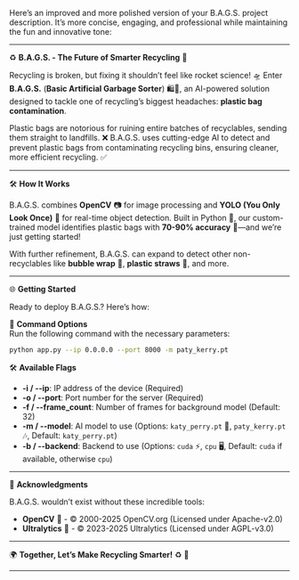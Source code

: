 Here’s an improved and more polished version of your B.A.G.S. project description. It’s more concise, engaging, and professional while maintaining the fun and innovative tone:

---

♻️ **B.A.G.S. - The Future of Smarter Recycling** 🚀  

Recycling is broken, but fixing it shouldn’t feel like rocket science! 🛸 Enter **B.A.G.S.** (**Basic Artificial Garbage Sorter**) 🛍️🤖, an AI-powered solution designed to tackle one of recycling’s biggest headaches: **plastic bag contamination**.  

Plastic bags are notorious for ruining entire batches of recyclables, sending them straight to landfills. ❌ B.A.G.S. uses cutting-edge AI to detect and prevent plastic bags from contaminating recycling bins, ensuring cleaner, more efficient recycling. ✅  

---

🛠️ **How It Works**  

B.A.G.S. combines **OpenCV** 📷 for image processing and **YOLO (You Only Look Once)** 🦾 for real-time object detection. Built in Python 🐍, our custom-trained model identifies plastic bags with **70-90% accuracy** 🎯—and we’re just getting started!  

With further refinement, B.A.G.S. can expand to detect other non-recyclables like **bubble wrap** 🫧, **plastic straws** 🥤, and more.  

---

🌐 **Getting Started**  

Ready to deploy B.A.G.S.? Here’s how:  

🔧 **Command Options**  
Run the following command with the necessary parameters:  

```bash
python app.py --ip 0.0.0.0 --port 8000 -m paty_kerry.pt
```

🛠️ **Available Flags**  
- **-i / --ip**: IP address of the device (Required)  
- **-o / --port**: Port number for the server (Required)  
- **-f / --frame_count**: Number of frames for background model (Default: 32)  
- **-m / --model**: AI model to use (Options: `katy_perry.pt` 🎤, `paty_kerry.pt` 🎶, Default: `katy_perry.pt`)  
- **-b / --backend**: Backend to use (Options: `cuda` ⚡, `cpu` 🖥️, Default: `cuda` if available, otherwise `cpu`)  

---

🙏 **Acknowledgments**  

B.A.G.S. wouldn’t exist without these incredible tools:  
- **OpenCV** 📸 - © 2000-2025 OpenCV.org (Licensed under Apache-v2.0)  
- **Ultralytics** 🧠 - © 2023-2025 Ultralytics (Licensed under AGPL-v3.0)  

---

🌍 **Together, Let’s Make Recycling Smarter!** ♻️ 🚀  

---

